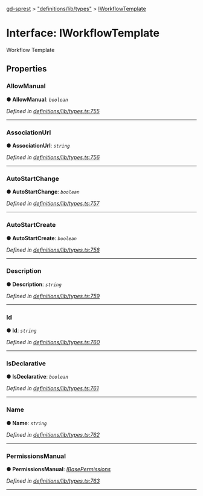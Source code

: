 [gd-sprest](../README.md) > ["definitions/lib/types"](../modules/_definitions_lib_types_.md) > [IWorkflowTemplate](../interfaces/_definitions_lib_types_.iworkflowtemplate.md)



# Interface: IWorkflowTemplate


Workflow Template


## Properties
<a id="allowmanual"></a>

###  AllowManual

**●  AllowManual**:  *`boolean`* 

*Defined in [definitions/lib/types.ts:755](https://github.com/gunjandatta/sprest/blob/3de79f1/src/definitions/lib/types.ts#L755)*





___

<a id="associationurl"></a>

###  AssociationUrl

**●  AssociationUrl**:  *`string`* 

*Defined in [definitions/lib/types.ts:756](https://github.com/gunjandatta/sprest/blob/3de79f1/src/definitions/lib/types.ts#L756)*





___

<a id="autostartchange"></a>

###  AutoStartChange

**●  AutoStartChange**:  *`boolean`* 

*Defined in [definitions/lib/types.ts:757](https://github.com/gunjandatta/sprest/blob/3de79f1/src/definitions/lib/types.ts#L757)*





___

<a id="autostartcreate"></a>

###  AutoStartCreate

**●  AutoStartCreate**:  *`boolean`* 

*Defined in [definitions/lib/types.ts:758](https://github.com/gunjandatta/sprest/blob/3de79f1/src/definitions/lib/types.ts#L758)*





___

<a id="description"></a>

###  Description

**●  Description**:  *`string`* 

*Defined in [definitions/lib/types.ts:759](https://github.com/gunjandatta/sprest/blob/3de79f1/src/definitions/lib/types.ts#L759)*





___

<a id="id"></a>

###  Id

**●  Id**:  *`string`* 

*Defined in [definitions/lib/types.ts:760](https://github.com/gunjandatta/sprest/blob/3de79f1/src/definitions/lib/types.ts#L760)*





___

<a id="isdeclarative"></a>

###  IsDeclarative

**●  IsDeclarative**:  *`boolean`* 

*Defined in [definitions/lib/types.ts:761](https://github.com/gunjandatta/sprest/blob/3de79f1/src/definitions/lib/types.ts#L761)*





___

<a id="name"></a>

###  Name

**●  Name**:  *`string`* 

*Defined in [definitions/lib/types.ts:762](https://github.com/gunjandatta/sprest/blob/3de79f1/src/definitions/lib/types.ts#L762)*





___

<a id="permissionsmanual"></a>

###  PermissionsManual

**●  PermissionsManual**:  *[IBasePermissions](_definitions_lib_types_.ibasepermissions.md)* 

*Defined in [definitions/lib/types.ts:763](https://github.com/gunjandatta/sprest/blob/3de79f1/src/definitions/lib/types.ts#L763)*





___


